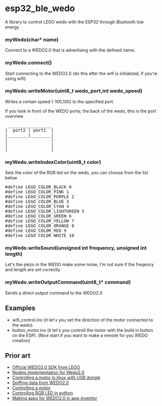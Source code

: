 # esp32_ble_wedo
A library to control LEGO wedo with the ESP32 through Bluetooth low energy

### myWedo(char* name)

Connect to a WEDO2.0 that is advertising with the defined name.

### myWedo.connect()

Start connecting to the WEDO2.0 (do this after the wifi is initialized, if you're using wifi)

### myWedo.writeMotor(uint8_t wedo_port,int wedo_speed)

Writes a certain speed (-100,100) to the specified port.

If you look in front of the WEDO ports;
the back of the wedo, this is the port
overview
<pre>
 _________________
|  port2 | port1  |
|________|________|
|                 |
|                 |
|_________________|
</pre>

### myWedo.writeIndexColor(uint8_t color)

Sets the color of the RGB led on the wedo, you can choose from the list below
<pre>
#define LEGO_COLOR_BLACK 0
#define LEGO_COLOR_PINK 1
#define LEGO_COLOR_PURPLE 2
#define LEGO_COLOR_BLUE 3
#define LEGO_COLOR_CYAN 4
#define LEGO_COLOR_LIGHTGREEN 5
#define LEGO_COLOR_GREEN 6
#define LEGO_COLOR_YELLOW 7
#define LEGO_COLOR_ORANGE 8
#define LEGO_COLOR_RED 9
#define LEGO_COLOR_WHITE 10
</pre>
### myWedo.writeSound(unsigned int frequency, unsigned int length)

Let's the piezo in the WEDO make some noise, I'm not sure if the freqency and length are set correctly

### myWedo.writeOutputCommand(uint8_t* command)

Sends a direct output command to the WEDO2.0

## Examples

* wifi_control.ino (it let's you set the direction of the motor connected to the wedo).
* button_motor.ino (it let's you controll the motor with the build in button on the ESP). (Nice start if you want to make a remote for you WEDO creation)

## Prior art

* [Official WEDO2.0 SDK from LEGO ](https://education.lego.com/en-us/support/wedo-2/developer-kits)
* [Nodejs implementation for Wedo2.0](https://github.com/vheun/wedo2)
* [Controlling a motor in linux with USB dongle](http://www.ev3dev.org/docs/tutorials/controlling-wedo2-motor/)
* [Sniffing data from WEDO2.0](http://ofalcao.pt/blog/2016/wedo-2-0-reverse-engineering)
* [Controlling a motor ](http://ofalcao.pt/blog/2016/controlling-wedo-2-0-motor-from-linux)
* [Controlling RGB LED in python](http://ofalcao.pt/blog/2016/wedo-2-0-colors-with-python)
* [Making apps for WEDO2.0 in app-inventor](http://ofalcao.pt/blog/2016/lego-wedo-2-0-with-mit-app-inventor)
